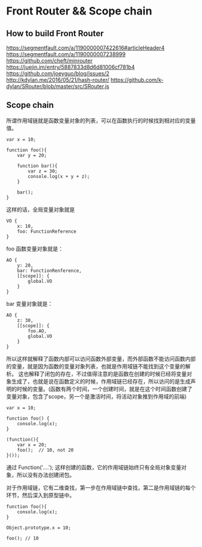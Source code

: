 # Front Router && Scope chain

## How to build Front Router
https://segmentfault.com/a/1190000007422616#articleHeader4
https://segmentfault.com/a/1190000007238999
https://github.com/cheft/minrouter
https://juejin.im/entry/5887833d8d6d81006cf781b4
https://github.com/joeyguo/blog/issues/2
http://kdylan.me/2016/05/21/hash-router/
https://github.com/k-dylan/SRouter/blob/master/src/SRouter.js
## Scope chain
所谓作用域链就是函数变量对象的列表，可以在函数执行的时候找到相对应的变量值。
```
var x = 10;

function foo(){
    var y = 20;

    function bar(){
        var z = 30;
        console.log(x + y + z);
    }

    bar();
}
```
这样的话，全局变量对象就是
```
VO {
    x: 10,
    foo: FunctionReference
}
```

foo 函数变量对象就是：
```
AO {
    y: 20,
    bar: FunctionRenference,
    [[scope]]: {
        global.VO
    }
}
```

bar 变量对象就是：
```
AO {
    z: 30,
    [[scope]]: {
        foo.AO,
        global.VO
    }
}
```
所以这样就解释了函数内部可以访问函数外部变量，而外部函数不能访问函数内部的变量，就是因为函数的变量对象列表，也就是作用域链不能找到这个变量的解析。
这也解释了闭包的存在，不过值得注意的是函数在创建的时候已经将变量对象生成了，也就是说在函数定义的时候，作用域链已经存在，所以访问的是生成声明的时候的变量。(函数有两个时间，一个创建时间，就是在这个时间函数创建了变量对象，包含了scope，另一个是激活时间，将活动对象推到作用域的前端)
```
var x = 10;

function foo() {
    console.log(x);
}

(function(){
    var x = 20;
    foo();  // 10, not 20
}());
```
通过 Function('....'); 这样创建的函数，它的作用域链始终只有全局对象变量对象，所以没有办法创建闭包。

对于作用域链，它有二维查找，第一步在作用域链中查找，第二是作用域链的每个环节，然后深入到原型链中。
```
function foo(){
    console.log(x);
}

Object.prototype.x = 10;

foo(); // 10
```
